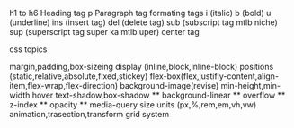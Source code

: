 h1 to h6 Heading tag 
p Paragraph tag
formating tags
    i (italic)
    b (bold)
    u (underline)
    ins (insert tag)
    del (delete tag)
    sub (subscript tag mtlb niche)
    sup (superscript tag super ka mtlb uper)
    center tag

css topics

margin,padding,box-sizeing
display (inline,block,inline-block)
positions (static,relative,absolute,fixed,stickey)
flex-box(flex,justifiy-content,align-item,flex-wrap,flex-direction)
background-image(revise)
min-height,min-width
hover
text-shadow,box-shadow **
background-linear **
overflow **
z-index **
opacity **
media-query
size units (px,%,rem,em,vh,vw)
animation,trasection,transform 
grid system
